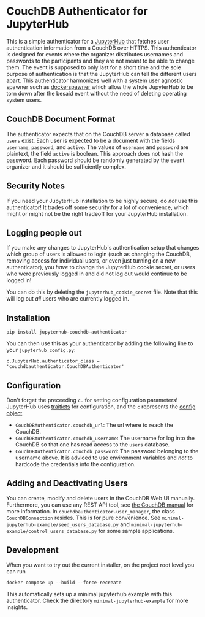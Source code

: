 # CouchDB Authenticator for JupyterHub

This is a simple authenticator for a [JupyterHub](http://github.com/jupyter/jupyterhub/)
that fetches user authentication information from a CouchDB over HTTPS.
This authenticator is designed for events where the organizer distributes
usernames and passwords to the participants and they are not meant to be able to change them.
The event is supposed to only last for a short time and the sole purpose of authentication
is that the JupyterHub can tell the different users apart.
This authenticator harmonizes well with a system user agnostic spawner such as 
[dockerspawner](https://github.com/jupyterhub/dockerspawner) which allow the whole JupyterHub
to be torn down after the besaid event without the need of deleting operating system users.

## CouchDB Document Format

The authenticator expects that on the CouchDB server a database called `users` exist.
Each user is expected to be a document with the fields `username`, `password`, and `active`.
The values of `username` and `password` are plaintext, the field `active` is boolean.
This approach does not hash the password.
Each password should be randomly generated by the event organizer and it should be sufficiently complex.

## Security Notes

If you need your JupyterHub installation to be highly secure, do *not* use this authenticator!
It trades off some security for a lot of convenience,
which might or might not be the right tradeoff for your JupyterHub installation.

## Logging people out

If you make any changes to JupyterHub's authentication setup
that changes which group of users is allowed to login 
(such as changing the CouchDB, removing access for individual users, or even just turning on a new authenticator),
you *have* to change the JupyterHub cookie secret, 
or users who were previously logged in and did not log out would continue to be logged in!

You can do this by deleting the `jupyterhub_cookie_secret` file. 
Note that this will log out *all* users who are currently logged in.

## Installation

```
pip install jupyterhub-couchdb-authenticator
```

You can then use this as your authenticator by adding the following line to
your `jupyterhub_config.py`:

```
c.JupyterHub.authenticator_class = 'couchdbauthenticator.CouchDBAuthenticator'
```

## Configuration

Don't forget the preceeding `c.` for setting configuration parameters! 
JupyterHub uses
[traitlets](https://traitlets.readthedocs.io) for 
configuration, and the `c` represents the
[config object](https://traitlets.readthedocs.io/en/stable/config.html).

- `CouchDBAuthenticator.couchdb_url`: 
  The url where to reach the CouchDB.
- `CouchDBAuthenticator.couchdb_username`: 
  The username for log into the CouchDB so that
  one has read access to the `users` database.
- `CouchDBAuthenticator.couchdb_password`: 
  The password belonging to the username above.
  It is adviced to use environment variables and *not* to
  hardcode the credentials into the configuration.

## Adding and Deactivating Users

You can create, modify and delete users in the CouchDB Web UI manually.
Furthermore, you can use any REST API tool, see 
[the CouchDB manual](https://docs.couchdb.org/en/stable/api/basics.html)
for more information.
In `couchdbauthenticator.user_manager`, the class `CouchDBConnection` resides.
This is for pure convenience.
See `minimal-jupyterhub-example/seed_users_database.py` and `minimal-jupyterhub-example/control_users_database.py`
for some sample applications.

## Development

When you want to try out the current installer, on the project root level you can run
```
docker-compose up --build --force-recreate
```

This automatically sets up a minimal jupyterhub example with this authenticator.
Check the directory `minimal-jupyterhub-example` for more insights.
